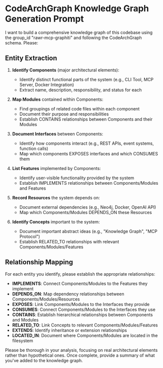 # CodeArchGraph Knowledge Graph Generation Prompt

I want to build a comprehensive knowledge graph of this codebase using the group_id "rawr-mcp-graphiti" and following the CodeArchGraph schema. Please:

## Entity Extraction

1. **Identify Components** (major architectural elements):
   - Identify distinct functional parts of the system (e.g., CLI Tool, MCP Server, Docker Integration)
   - Extract name, description, responsibility, and status for each

2. **Map Modules** contained within Components:
   - Find groupings of related code files within each component
   - Document their purpose and responsibilities
   - Establish CONTAINS relationships between Components and their Modules

3. **Document Interfaces** between Components:
   - Identify how components interact (e.g., REST APIs, event systems, function calls)
   - Map which components EXPOSES interfaces and which CONSUMES them

4. **List Features** implemented by Components:
   - Identify user-visible functionality provided by the system
   - Establish IMPLEMENTS relationships between Components/Modules and Features

5. **Record Resources** the system depends on:
   - Document external dependencies (e.g., Neo4j, Docker, OpenAI API)
   - Map which Components/Modules DEPENDS_ON these Resources

6. **Identify Concepts** important to the system:
   - Document important abstract ideas (e.g., "Knowledge Graph", "MCP Protocol")
   - Establish RELATED_TO relationships with relevant Components/Modules/Features

## Relationship Mapping

For each entity you identify, please establish the appropriate relationships:

- **IMPLEMENTS**: Connect Components/Modules to the Features they implement
- **DEPENDS_ON**: Map dependency relationships between Components/Modules/Resources
- **EXPOSES**: Link Components/Modules to the Interfaces they provide
- **CONSUMES**: Connect Components/Modules to the Interfaces they use
- **CONTAINS**: Establish hierarchical relationships between Components and Modules
- **RELATED_TO**: Link Concepts to relevant Components/Modules/Features
- **EXTENDS**: Identify inheritance or extension relationships
- **LOCATED_IN**: Document where Components/Modules are located in the filesystem

Please be thorough in your analysis, focusing on real architectural elements rather than hypothetical ones. Once complete, provide a summary of what you've added to the knowledge graph.
